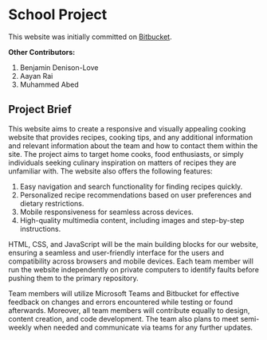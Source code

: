 # School Project
This website was initially committed on [Bitbucket]([https://pages.github.com/](https://group-16-hit226.bitbucket.io/)).

**Other Contributors:**
1. Benjamin Denison-Love
2. Aayan Rai
3. Muhammed Abed

## Project Brief

This website aims to create a responsive and visually appealing cooking website that provides recipes, cooking tips, and any additional information and relevant information about the team and how to contact them within the site. The project aims to target home cooks, food enthusiasts, or simply individuals seeking culinary inspiration on matters of recipes they are unfamiliar with. The website also offers the following features:

1. Easy navigation and search functionality for finding recipes quickly.
2. Personalized recipe recommendations based on user preferences and dietary restrictions.
3. Mobile responsiveness for seamless across devices.
4. High-quality multimedia content, including images and step-by-step instructions.

HTML, CSS, and JavaScript will be the main building blocks for our website, ensuring a seamless and user-friendly interface for the users and compatibility across browsers and mobile devices. Each team member will run the website independently on private computers to identify faults before pushing them to the primary repository.

Team members will utilize Microsoft Teams and Bitbucket for effective feedback on changes and errors encountered while testing or found afterwards. Moreover, all team members will contribute equally to design, content creation, and code development. The team also plans to meet semi-weekly when needed and communicate via teams for any further updates.
